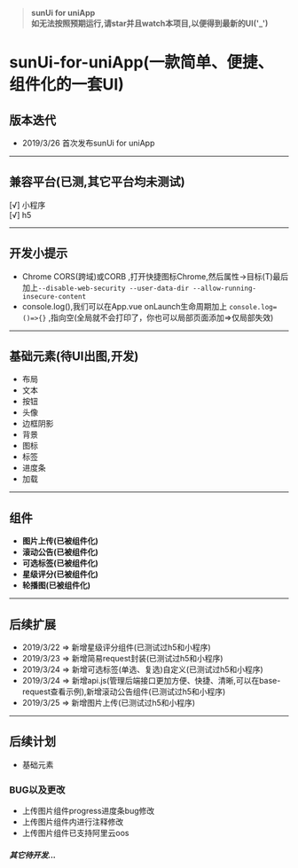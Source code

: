 >**sunUi for uniApp**  
>**如无法按照预期运行,请star并且watch本项目,以便得到最新的UI('_')**   

# sunUi-for-uniApp(一款简单、便捷、组件化的一套UI)

<p style="text-align:center;width:100%;">
	
</p>


## 版本迭代
- 2019/3/26 首次发布sunUi for uniApp
---------------------

## 兼容平台(已测,其它平台均未测试)
[√] 小程序  
[√] h5  

---------------------

## 开发小提示
- Chrome CORS(跨域)或CORB ,打开快捷图标Chrome,然后属性->目标(T)最后加上`--disable-web-security --user-data-dir --allow-running-insecure-content`  
- console.log(),我们可以在App.vue onLaunch生命周期加上 `console.log=()=>{}` ,指向空(全局就不会打印了，你也可以局部页面添加=>仅局部失效)

---------------------

## 基础元素(待UI出图,开发)
- 布局
- 文本
- 按钮
- 头像
- 边框阴影
- 背景
- 图标
- 标签
- 进度条
- 加载
---------------------

## 组件
- **图片上传(已被组件化)**
- **滚动公告(已被组件化)**
- **可选标签(已被组件化)**
- **星级评分(已被组件化)**
- **轮播图(已被组件化)**

---------------------


## 后续扩展
- 2019/3/22 => 新增星级评分组件(已测试过h5和小程序)  
- 2019/3/23 => 新增简易request封装(已测试过h5和小程序)  
- 2019/3/24 => 新增可选标签(单选、复选)自定义(已测试过h5和小程序)  
- 2019/3/24 => 新增api.js(管理后端接口更加方便、快捷、清晰,可以在base-request查看示例),新增滚动公告组件(已测试过h5和小程序)
- 2019/3/25 => 新增图片上传(已测试过h5和小程序)

----------------------

## 后续计划
- 基础元素


### BUG以及更改
- 上传图片组件progress进度条bug修改
- 上传图片组件内进行注释修改
- 上传图片组件已支持阿里云oos

##### *其它待开发...*
